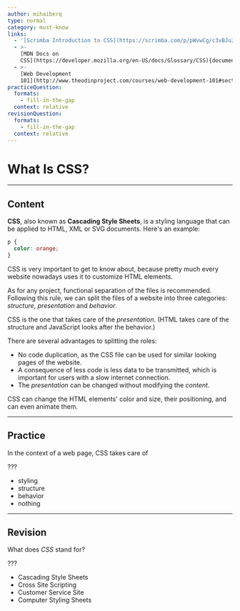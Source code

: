 ```yaml
---
author: mihaiberq
type: normal
category: must-know
links:
  - '[Scrimba Introduction to CSS](https://scrimba.com/p/pWvwCg/c3vBJu2){website}'
  - >-
    [MDN Docs on
    CSS](https://developer.mozilla.org/en-US/docs/Glossary/CSS){documentation}
  - >-
    [Web Development
    101](http://www.theodinproject.com/courses/web-development-101#section-the-front-end){website}
practiceQuestion:
  formats:
    - fill-in-the-gap
  context: relative
revisionQuestion:
  formats:
    - fill-in-the-gap
  context: relative
---
```


# What Is CSS?


---

## Content

**CSS**, also known as **Cascading Style Sheets**, is a styling language that can be applied to HTML, XML or SVG documents. Here's an example:

```css
p {
  color: orange;
}
```

CSS is very important to get to know about, because pretty much every website nowadays uses it to customize HTML elements.

As for any project, functional separation of the files is recommended. Following this rule, we can split the files of a website into three categories: *structure*, *presentation* and *behavior*.

CSS is the one that takes care of the *presentation*. (HTML takes care of the structure and JavaScript looks after the behavior.)

There are several advantages to splitting the roles:

- No code duplication, as the CSS file can be used for similar looking pages of the website.
- A consequence of less code is less data to be transmitted, which is important for users with a slow internet connection.
- The *presentation* can be changed without modifying the *content*.

CSS can change the HTML elements' color and size, their positioning, and can even animate them.


---

## Practice

In the context of a web page, CSS takes care of

???

- styling
- structure
- behavior
- nothing


---

## Revision

What does *CSS* stand for?

???

- Cascading Style Sheets
- Cross Site Scripting
- Customer Service Site
- Computer Styling Sheets
